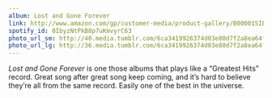 ```yaml
---
album: Lost and Gone Forever
link: http://www.amazon.com/gp/customer-media/product-gallery/B00001SIEW/?ie=UTF8&amp;camp=1789&amp;creative=390957&amp;index=0&amp;linkCode=ur2&amp;tag=besalbintheun-20
spotify_id: 0IbyzNtPkB8p7uKmvyrC63
photo_url_sm: http://40.media.tumblr.com/6ca3419926374d03e80d7f2a8ea64f73/tumblr_murxamPevW1rsqbe7o1_100.jpg
photo_url_lg: http://36.media.tumblr.com/6ca3419926374d03e80d7f2a8ea64f73/tumblr_murxamPevW1rsqbe7o1_400.jpg
---
```

*Lost and Gone Forever* is one those albums that plays like a “Greatest Hits” record. Great song after great song keep coming, and it’s hard to believe they’re all from the same record. Easily one of the best in the universe.